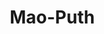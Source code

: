 # Mao-Puth
<!DOCTYPE html>
<html lang="en">
<head>
    <meta charset="UTF-8">
    <meta name="viewport" content="width=device-width, initial-scale=1.0">
    <title>Mao Puth - Digital Creator</title>
    <style>
        /* General Reset */
        * {
            margin: 0;
            padding: 0;
            box-sizing: border-box;
        }

        /* Body Styling */
        body {
            font-family: Arial, sans-serif;
            background-color: #f0f8ff; /* Light blue background */
            color: #333;
            line-height: 1.6;
        }

        /* Header Styling */
        header {
            background-color: #333;
            color: #fff;
            padding: 20px 0;
            text-align: center;
        }
        header h1 {
            font-size: 36px;
        }
        header p {
            font-size: 18px;
            margin-top: 10px;
        }

        /* Navigation Menu */
        nav {
            background-color: #444;
            padding: 10px 0;
        }
        nav ul {
            display: flex;
            justify-content: center;
            list-style: none;
        }
        nav ul li {
            margin: 0 15px;
        }
        nav ul li a {
            color: white;
            text-decoration: none;
            font-size: 18px;
        }
        nav ul li a:hover {
            color: #f4a261;
        }

        /* Main Content Section */
        .container {
            width: 80%;
            margin: 20px auto;
        }

        /* About Section */
        .about-section, .contact-section {
            background-color: #fff;
            padding: 20px;
            margin-bottom: 30px;
            border-radius: 8px;
            box-shadow: 0 4px 6px rgba(0, 0, 0, 0.1);
        }

        h2 {
            color: #333;
            font-size: 28px;
            margin-bottom: 10px;
        }

        p {
            font-size: 18px;
            color: #555;
            margin-bottom: 20px;
        }

        /* Profile Image */
        .profile-img {
            width: 150px;
            height: 150px;
            border-radius: 50%;
            margin-bottom: 20px;
            border: 4px solid #f4a261;
        }

        /* Contact Section */
        .contact-info {
            background-color: #333;
            color: white;
            padding: 15px;
            border-radius: 8px;
        }

        .contact-info a {
            color: white;
            text-decoration: none;
            font-size: 18px;
        }

        .contact-info a:hover {
            color: #f4a261;
        }

        /* Social Media Icons */
        .social-icons {
            margin-top: 20px;
        }

        .social-icons a {
            font-size: 24px;
            margin: 0 15px;
            color: #333;
            text-decoration: none;
        }

        .social-icons a:hover {
            color: #f4a261;
        }

        /* Footer */
        footer {
            background-color: #333;
            color: white;
            padding: 20px;
            text-align: center;
        }

    </style>
</head>
<body>

<!-- Header Section -->
<header>
    <h1>Mao Puth</h1>
    <p>Digital Content Creator & Entrepreneur</p>
</header>

<!-- Navigation Menu -->
<nav>
    <ul>
        <li><a href="#about">About</a></li>
        <li><a href="#contact">Contact</a></li>
    </ul>
</nav>

<!-- Main Content Section -->
<div class="container">

    <!-- About Section -->
    <section id="about" class="about-section">
        <h2>About Me</h2>
        <img src="your-profile-photo.jpg" alt="Profile Photo" class="profile-img"> <!-- Add your profile photo here -->
        <p>Hello! I'm Mao Puth, a digital content creator and entrepreneur from Kampot, Cambodia. I founded KhmerCreative Studio, where I focus on promoting Cambodian culture and helping local businesses thrive online.</p>
        <p>Through digital media, I aim to educate and inspire people, while sharing the beauty and heritage of Cambodia with the world.</p>
    </section>

    <!-- Contact Section -->
    <section id="contact" class="contact-section">
        <h2>Contact Me</h2>
        <p>If you'd like to connect, feel free to reach out via my social media platforms:</p>
        <div class="contact-info">
            <p>Facebook: <a href="https://facebook.com/maoputh007" target="_blank">facebook.com/maoputh007</a></p>
            <p>Instagram: <a href="https://instagram.com/maoputh" target="_blank">@maoputh</a></p>
            <p>YouTube: <a href="https://youtube.com/@maoputh" target="_blank">@maoputh</a></p>
        </div>

        <!-- Social Media Icons -->
        <div class="social-icons">
            <a href="https://twitter.com/maoputh" target="_blank">&#128221; Twitter</a>
            <a href="https://linkedin.com/in/maoputh" target="_blank">&#128100; LinkedIn</a>
            <a href="https://facebook.com/maoputh007" target="_blank">&#128077; Facebook</a>
            <a href="https://instagram.com/maoputh" target="_blank">&#128241; Instagram</a>
            <a href="https://youtube.com/@maoputh" target="_blank">&#127916; YouTube</a>
        </div>
    </section>

</div>

<!-- Footer -->
<footer>
    <p>&copy; 2025 Mao Puth. All rights reserved.</p>
</footer>

</body>
</html>
